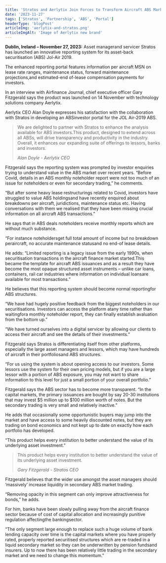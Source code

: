 ```yaml
---
title: 'Stratos and Aerlytix Join Forces to Transform Aircraft ABS Market'
date: '2023-11-27'
tags: ['Stratos', 'Partnership', 'ABS', 'Portal']
headerType: 'blogPost'
articleImg: 'aerlytix-and-stratos.png'
articleImgAlt: 'Image of Aerlytix new brand'
---
```


**Dublin, Ireland – November 27, 2023:** Asset managerand servicer Stratos has launched an innovative reporting system for its asset-back securitisation (ABS) Jol-Air 2019.

The enhanced reporting portal features information per aircraft MSN on lease rate ranges, maintenance status, forward maintenance
projections,and estimated-end of-lease compensation payments for investors.

In an interview with Airfinance Journal, chief executive officer Gary Fitzgerald says the product was launched on 14 November with technology
solutions company Aerlytix.

Aerlytix CEO Alan Doyle expresses his satisfaction with the collaboration with Stratos in developing an ABSinvestor portal for the JOL Air-2019
ABS.

> We are delighted to partner with Stratos to enhance the analysis available for ABS investors.This product, designed to extend
across all ABSs, will drive transparency and productivity in the industry. Overall, it enhances our expanding suite of offerings to lessors, banks
and investors.
>
> <cite>Alan Doyle - Aerlytix CEO</cite>

Fitzgerald says the reporting system was prompted by investor enquiries trying to understand value in the ABS market over recent years.
“Before Covid, details in an ABS monthly noteholder report were not too much of an issue for noteholders or even for secondary trading,” he
comments.

“But after some heavy lease restructurings related to Covid, investors have struggled to value ABS holdingsand have recently enquired about
breakdowns per aircraft, juridictions, maintenance status etc. Having conversations with them we realised that they have been missing crucial
information on all aircraft ABS transactions.”

He says that in ABS deals noteholders receive monthly reports which are without much substance.

“For instance noteholdersget full total amount of income but no breakdown peraircraft, no accurate maintenance statusand no end-of lease
details.

He adds: “Limited reporting is a legacy issue from the early 1990s, when securitisation transactions in the aircraft finance market started.This
became the template for aircraft ABS issuances and as a result they have become the most opaque structured asset instruments – unlike car
loans, containers, rail car industries where information on individual loansare available for most transactions.”

He believes that this reporting system should become normal reportingfor ABS structures.

“We have had hugely positive feedback from the biggest noteholders in our securitisations. Investors can access the platform atany time
rather than waitingfora monthly noteholder report, they can finally establish avaluation from the bottom up.”

“We have turned ourselves into a digital servicer by allowing our clients to access their aircraft and see the details of their investments.”

Fitzgerald says Stratos is differentiating itself from other platforms, especially the large asset managers and lessors, which may have hundreds
of aircraft in their portfoliosand ABS structures.

“For us using the system is about opening access to our investors. Some lessors use the system for their own pricing models, but if you are a
large lessor with a portion of ABS exposure, you may not want to share information to this level for just a small portion of your overall
portfolio.”

Fitzgerald says the ABS sector has to become more transparent. “In the capital markets, the primary issuances are bought by say 20-30
institutions that may invest $5 million up to $100 million worth of notes. But the secondary trading is very small and relatively inactive.”

He adds that occasionally some opportunistic buyers may jump into the market and have access to some heavily discounted notes, but they are
trading on bond economics and not kept up to date on exactly how each portfolio has developed.

“This product helps every institution to better understand the value of its underlying asset investment.”

> This product helps every institution to better understand the value of its underlying asset investment.
>
> <cite>Gary Fitzgerald - Stratos CEO</cite>

Fitzgerald believes that the wider use amongst the asset managers should ‘massively’ increase liquidity in secondary ABS market trading.

“Removing opacity in this segment can only improve attractiveness for bonds,” he adds.

For him, banks have been slowly pulling away from the aircraft finance sector because of cost of capital allocation and increasingly punitive
regulation affectingthe bankingsector.

“The only segment large enough to replace such a huge volume of bank lending capacity over time is the capital markets where you have
properly rated, properly reported securitised structures which are re-traded in a liquid secondary market so they can be underwritten by
pension fundsand insurers. Up to now there has been relatively little trading in the secondary market and we need to change this
momentum.”


